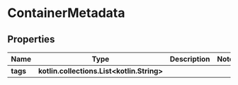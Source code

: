 
# ContainerMetadata

## Properties
Name | Type | Description | Notes
------------ | ------------- | ------------- | -------------
**tags** | **kotlin.collections.List&lt;kotlin.String&gt;** |  | 



